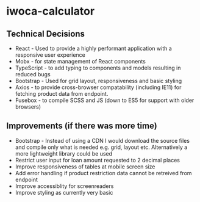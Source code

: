 # iwoca-calculator

## Technical Decisions
* React - Used to provide a highly performant application with a responsive user experience
* Mobx - for state management of React components
* TypeScript - to add typing to components and models resulting in reduced bugs
* Bootstrap - Used for grid layout, responsiveness and basic styling
* Axios  - to provide cross-browser compatability (including IE11) for fetching product data from endpoint.
* Fusebox - to compile SCSS and JS (down to ES5 for support with older browsers)

## Improvements (if there was more time)
* Bootstrap - Instead of using a CDN I would download the source files and compile only what is needed e.g. grid, layout etc. Alternatively a more lightweight library could be used
* Restrict user input for loan amount requested to 2 decimal places
* Improve responsiveness of tables at mobile screen size
* Add error handling if product restriction data cannot be retreived from endpoint
* Improve accessiblity for screenreaders
* Improve styling as currently very basic